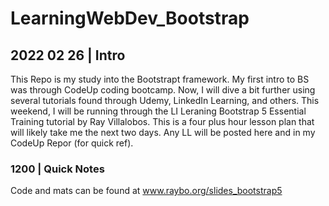 # LearningWebDev_Bootstrap

## 2022 02 26 | Intro
This Repo is my study into the Bootstrapt framework.  My first intro to BS was through CodeUp coding bootcamp.  Now, I will dive a bit further using several tutorials found through Udemy, LinkedIn Learning, and others.  This weekend, I will be running through the LI Leraning Bootstrap 5 Essential Training tutorial by Ray Villalobos. This is a four plus hour lesson plan that will likely take me the next two days.  Any LL will be posted here and in my CodeUp Repor (for quick ref).  

### 1200 | Quick Notes
Code and mats can be found at www.raybo.org/slides_bootstrap5
